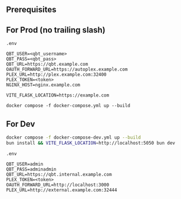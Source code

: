 ## Prerequisites

## For Prod (no trailing slash)

`.env`
```
QBT_USER=<qbt_username>
QBT_PASS=<qbt_pass>
QBT_URL=https://qbt.example.com
OAUTH_FORWARD_URL=https://autoplex.example.com
PLEX_URL=http://plex.example.com:32400
PLEX_TOKEN=<token>
NGINX_HOST=nginx.example.com

VITE_FLASK_LOCATION=https://example.com
```

```
docker compose -f docker-compose.yml up --build
```

## For Dev

```sh
docker compose -f docker-compose-dev.yml up --build
bun install && VITE_FLASK_LOCATION=http://localhost:5050 bun dev
```

`.env`
```
QBT_USER=admin
QBT_PASS=adminadmin
QBT_URL=https://qbt.internal.example.com
PLEX_TOKEN=<token>
OAUTH_FORWARD_URL=http://localhost:3000
PLEX_URL=http://external.example.com:32444
```

